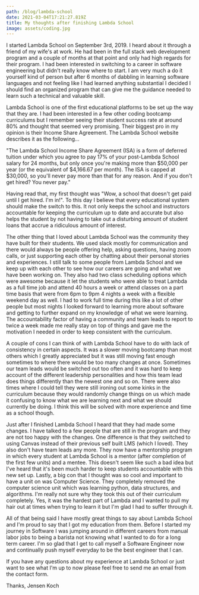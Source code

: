 ```yaml
---
path: /blog/lambda-school
date: 2021-03-04T17:21:27.819Z
title: My thoughts after finishing Lambda School
image: assets/coding.jpg
---
```

I started Lambda School on September 3rd, 2019. I heard about it through a friend of my wife's at work. He had been in the full stack web development program and a couple of months at that point and only had high regards for their program. I had been interested in switching to a career in software engineering but didn't really know where to start. I am very much a do it yourself kind of person but after 6 months of dabbling in learning software languages and not feeling like I had learned anything substantial I decided I should find an organized program that can give me the guidance needed to learn such a technical and valuable skill.

Lambda School is one of the first educational platforms to be set up the way that they are. I had been interested in a few other coding bootcamp curriculums but I remember seeing their student success rate at around 80% and thought that seemed very promising. Their biggest pro in my opinion is their Income Share Agreement. The Lambda School website describes it as the following... 

"The Lambda School Income Share Agreement (ISA) is a form of deferred tuition under which you agree to pay 17% of your post-Lambda School salary for 24 months, but only once you're making more than $50,000 per year (or the equivalent of $4,166.67 per month). The ISA is capped at $30,000, so you'll never pay more than that for any reason. And if you don't get hired? You never pay."

Having read that, my first thought was "Wow, a school that doesn't get paid until I get hired. I'm in!". To this day I believe that every educational system should make the switch to this. It not only keeps the school and instructors accountable for keeping the curriculum up to date and accurate but also helps the student by not having to take out a disturbing amount of student loans that accrue a ridiculous amount of interest. 

The other thing that I loved about Lambda School was the community they have built for their students. We used slack mostly for communication and there would always be people offering help, asking questions, having zoom calls, or just supporting each other by chatting about their personal stories and experiences. I still talk to some people from Lambda School and we keep up with each other to see how our careers are going and what we have been working on. They also had two class scheduling options which were awesome because it let the students who were able to treat Lambda as a full time job and attend 40 hours a week or attend classes on a part time basis that were from 6pm to 9pm 4 nights a week with a flexible weekend day as well. I had to work full time during this like a lot of other people but most nights I looked forward to learning more about software and getting to further expand on my knowledge of what we were learning. The accountability factor of having a community and team leads to report to twice a week made me really stay on top of things and gave me the motivation I needed in order to keep consistent with the curriculum. 

A couple of cons I can think of with Lambda School have to do with lack of consistency in certain aspects. It was a slower moving bootcamp than most others which I greatly appreciated but it was still moving fast enough sometimes to where there would be too many changes at once. Sometimes our team leads would be switched out too often and it was hard to keep account of the different leadership personalities and how this team lead does things differently than the newest one and so on. There were also times where I could tell they were still ironing out some kinks in the curriculum because they would randomly change things on us which made it confusing to know what we are learning next and what we should currently be doing. I think this will be solved with more experience and time as a school though. 

Just after I finished Lambda School I heard that they had made some changes. I have talked to a few people that are still in the program and they are not too happy with the changes. One difference is that they switched to using Canvas instead of their previous self built LMS (which I loved). They also don't have team leads any more. They now have a mentorship program in which every student at Lambda School is a mentor (after completion of the first few units) and a mentee. This doesn't seem like such a bad idea but I've heard that it's been much harder to keep students accountable with this new set up. Lastly, a big con that I thought was so cool and important to have a unit on was Computer Science. They completely removed the computer science unit which was learning python, data structures, and algorithms. I'm really not sure why they took this out of their curriculum completely. Yes, it was the hardest part of Lambda and I wanted to pull my hair out at times when trying to learn it but I'm glad I had to suffer through it. 

All of that being said I have mostly great things to say about Lambda School and I'm proud to say that I got my education from them. Before I started my journey in Software I was jumping around in different careers from manual labor jobs to being a barista not knowing what I wanted to do for a long term career. I'm so glad that I get to call myself a Software Engineer now and continually push myself everyday to be the best engineer that I can. 

If you have any questions about my experience at Lambda School or just want to see what I'm up to now please feel free to send me an email from the contact form. 

Thanks, 
Jensen Koch
